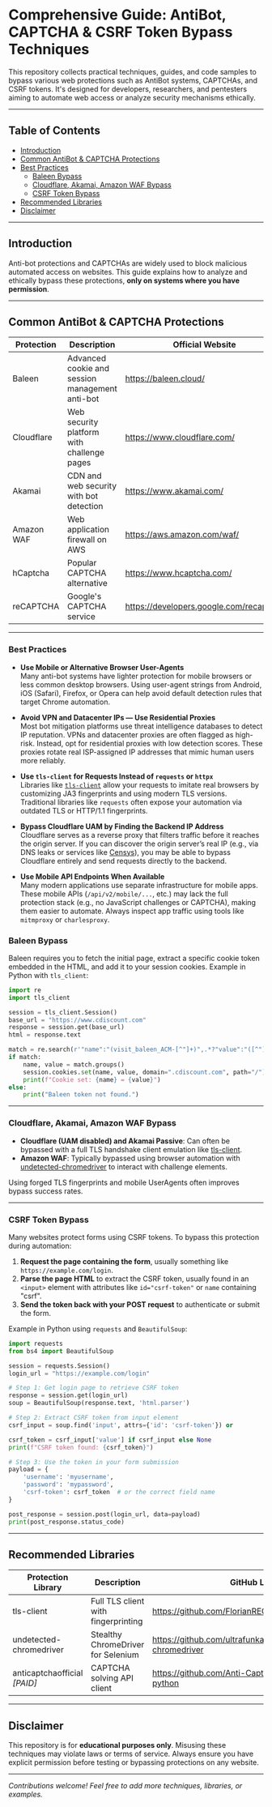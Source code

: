 # Comprehensive Guide: AntiBot, CAPTCHA & CSRF Token Bypass Techniques

This repository collects practical techniques, guides, and code samples to bypass various web protections such as AntiBot systems, CAPTCHAs, and CSRF tokens. It's designed for developers, researchers, and pentesters aiming to automate web access or analyze security mechanisms ethically.

---

## Table of Contents

- [Introduction](#introduction)  
- [Common AntiBot & CAPTCHA Protections](#common-antibot--captcha-protections)  
- [Best Practices](#best-practices)  
  - [Baleen Bypass](#baleen-bypass)  
  - [Cloudflare, Akamai, Amazon WAF Bypass](#cloudflare-akamai-amazon-waf-bypass)  
  - [CSRF Token Bypass](#csrf-token-bypass)  
- [Recommended Libraries](#recommended-libraries)  
- [Disclaimer](#disclaimer)  

---

## Introduction

Anti-bot protections and CAPTCHAs are widely used to block malicious automated access on websites. This guide explains how to analyze and ethically bypass these protections, **only on systems where you have permission**.

---


## Common AntiBot & CAPTCHA Protections

Protection               | Description                                    | Official Website                             
------------------------|------------------------------------------------|----------------------------------------------
Baleen                  | Advanced cookie and session management anti-bot | https://baleen.cloud/          
Cloudflare              | Web security platform with challenge pages       | https://www.cloudflare.com/                   
Akamai                  | CDN and web security with bot detection           | https://www.akamai.com/                        
Amazon WAF              | Web application firewall on AWS                     | https://aws.amazon.com/waf/                    
hCaptcha                | Popular CAPTCHA alternative                         | https://www.hcaptcha.com/                      
reCAPTCHA               | Google's CAPTCHA service                            | https://developers.google.com/recaptcha      

---

### Best Practices

- **Use Mobile or Alternative Browser User-Agents**  
  Many anti-bot systems have lighter protection for mobile browsers or less common desktop browsers. Using user-agent strings from Android, iOS (Safari), Firefox, or Opera can help avoid default detection rules that target Chrome automation.

- **Avoid VPN and Datacenter IPs — Use Residential Proxies**  
  Most bot mitigation platforms use threat intelligence databases to detect IP reputation. VPNs and datacenter proxies are often flagged as high-risk. Instead, opt for residential proxies with low detection scores. These proxies rotate real ISP-assigned IP addresses that mimic human users more reliably.

- **Use `tls-client` for Requests Instead of `requests` or `httpx`**  
  Libraries like [`tls-client`](https://github.com/FlorianREGAZ/Python-Tls-Client) allow your requests to imitate real browsers by customizing JA3 fingerprints and using modern TLS versions. Traditional libraries like `requests` often expose your automation via outdated TLS or HTTP/1.1 fingerprints.

- **Bypass Cloudflare UAM by Finding the Backend IP Address**  
  Cloudflare serves as a reverse proxy that filters traffic before it reaches the origin server. If you can discover the origin server’s real IP (e.g., via DNS leaks or services like [Censys](https://search.censys.io/)), you may be able to bypass Cloudflare entirely and send requests directly to the backend.

- **Use Mobile API Endpoints When Available**  
  Many modern applications use separate infrastructure for mobile apps. These mobile APIs (`/api/v2/mobile/...`, etc.) may lack the full protection stack (e.g., no JavaScript challenges or CAPTCHA), making them easier to automate. Always inspect app traffic using tools like `mitmproxy` or `charlesproxy`.

### Baleen Bypass

Baleen requires you to fetch the initial page, extract a specific cookie token embedded in the HTML, and add it to your session cookies. Example in Python with `tls_client`:

```python
import re
import tls_client

session = tls_client.Session()
base_url = "https://www.cdiscount.com"
response = session.get(base_url)
html = response.text

match = re.search(r'"name":"(visit_baleen_ACM-[^"]+)",.*?"value":"([^"]+)"', html)
if match:
    name, value = match.groups()
    session.cookies.set(name, value, domain=".cdiscount.com", path="/")
    print(f"Cookie set: {name} = {value}")
else:
    print("Baleen token not found.")
```

---

### Cloudflare, Akamai, Amazon WAF Bypass

- **Cloudflare (UAM disabled) and Akamai Passive**: Can often be bypassed with a full TLS handshake client emulation like [tls-client](https://github.com/FlorianREGAZ/Python-Tls-Client).
- **Amazon WAF**: Typically bypassed using browser automation with [undetected-chromedriver](https://github.com/ultrafunkamsterdam/undetected-chromedriver) to interact with challenge elements.

Using forged TLS fingerprints and mobile UserAgents often improves bypass success rates.

---

### CSRF Token Bypass

Many websites protect forms using CSRF tokens. To bypass this protection during automation:

1. **Request the page containing the form**, usually something like `https://example.com/login`.
2. **Parse the page HTML** to extract the CSRF token, usually found in an `<input>` element with attributes like `id="csrf-token"` or `name` containing "csrf".
3. **Send the token back with your POST request** to authenticate or submit the form.

Example in Python using `requests` and `BeautifulSoup`:

```python
import requests
from bs4 import BeautifulSoup

session = requests.Session()
login_url = "https://example.com/login"

# Step 1: Get login page to retrieve CSRF token
response = session.get(login_url)
soup = BeautifulSoup(response.text, 'html.parser')

# Step 2: Extract CSRF token from input element
csrf_input = soup.find('input', attrs={'id': 'csrf-token'}) or              soup.find('input', attrs={'name': lambda x: x and 'csrf' in x.lower()})

csrf_token = csrf_input['value'] if csrf_input else None
print(f"CSRF token found: {csrf_token}")

# Step 3: Use the token in your form submission
payload = {
    'username': 'myusername',
    'password': 'mypassword',
    'csrf-token': csrf_token  # or the correct field name
}

post_response = session.post(login_url, data=payload)
print(post_response.status_code)
```
---

## Recommended Libraries

Protection Library      | Description                           | GitHub Link                                               
------------------------|-------------------------------------|-----------------------------------------------------------
tls-client              | Full TLS client with fingerprinting | https://github.com/FlorianREGAZ/Python-Tls-Client                  
undetected-chromedriver | Stealthy ChromeDriver for Selenium  | https://github.com/ultrafunkamsterdam/undetected-chromedriver      
anticaptchaofficial *[PAID]*     | CAPTCHA solving API client           | https://github.com/Anti-Captcha/anticaptcha-python        

---

## Disclaimer

This repository is for **educational purposes only**. Misusing these techniques may violate laws or terms of service. Always ensure you have explicit permission before testing or bypassing protections on any website.

---

*Contributions welcome! Feel free to add more techniques, libraries, or examples.*
